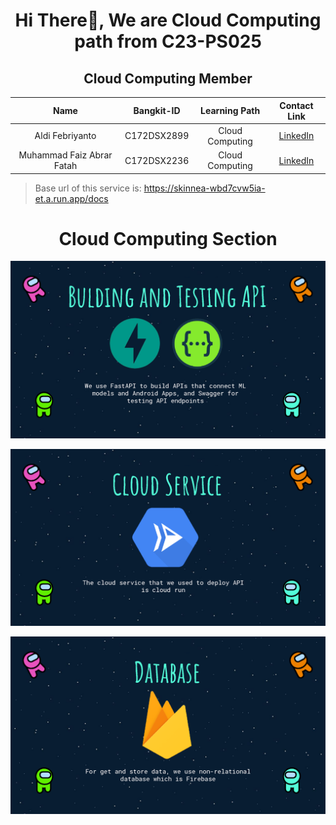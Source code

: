 <h1 align="center">Hi There👋, We are Cloud Computing path from C23-PS025</h1>
<p align="left">
</p>

<div align="center">

## Cloud Computing Member

|              Name              | Bangkit-ID  |   Learning Path    |                             Contact Link                                  |
| :----------------------------: | :--------:  | :----------------: | :----------------------------------------------------------------------:  |
|         Aldi Febriyanto        | C172DSX2899 |  Cloud Computing   |         [LinkedIn](https://www.linkedin.com/in/aldi-febriyanto)           |
|    Muhammad Faiz Abrar Fatah   | C172DSX2236 |  Cloud Computing   |                 [LinkedIn](https://www.linkedin.com/in/muhfaiz)           |

</div>

> Base url of this service is: https://skinnea-wbd7cvw5ia-et.a.run.app/docs

<h1 align="center">Cloud Computing Section</h1>
</div>
<p align="center">
  <img src="image/cc01.png">
</p>
<p align="center">
  <img src="image/cc02.png">
</p>
<p align="center">
  <img src="image/cc03.png">
</p>
